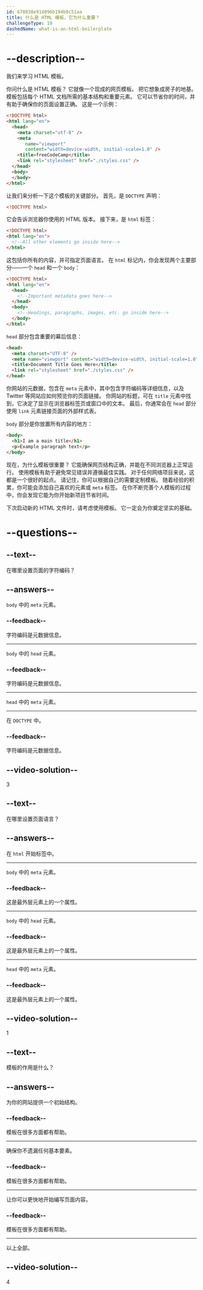 ```yaml
---
id: 670838e914096b194b0c51aa
title: 什么是 HTML 模板，它为什么重要？
challengeType: 19
dashedName: what-is-an-html-boilerplate
---
```


# --description--

我们来学习 HTML 模板。

你问什么是 HTML 模板？ 它就像一个现成的网页模板。 把它想象成房子的地基。 模板包括每个 HTML 文档所需的基本结构和重要元素。 它可以节省你的时间，并有助于确保你的页面设置正确。 这是一个示例：

```html
<!DOCTYPE html>
<html lang="en">
  <head>
    <meta charset="utf-8" />
    <meta
       name="viewport"
       content="width=device-width, initial-scale=1.0" />
    <title>freeCodeCamp</title>
    <link rel="stylesheet" href="./styles.css" />
  </head>
  <body>
  </body>
</html>
```

让我们来分析一下这个模板的关键部分。 首先，是 `DOCTYPE` 声明：

```html
<!DOCTYPE html>
```

它会告诉浏览器你使用的 HTML 版本。 接下来，是 `html` 标签：

```html
<!DOCTYPE html>
<html lang="en">
  <!--All other elements go inside here-->
</html>
```

这包括你所有的内容，并可指定页面语言。 在 `html` 标记内，你会发现两个主要部分——一个 `head` 和一个 `body`：

```html
<!DOCTYPE html>
<html lang="en">
  <head>
    <!--Important metadata goes here-->
  </head>
  <body>
    <!--Headings, paragraphs, images, etc. go inside here-->
  </body>
</html>
```

`head` 部分包含重要的幕后信息：

```html
<head>
  <meta charset="UTF-8" />
  <meta name="viewport" content="width=device-width, initial-scale=1.0" />
  <title>Document Title Goes Here</title>
  <link rel="stylesheet" href="./styles.css" />
</head>
```

你网站的元数据，包含在 `meta` 元素中，其中包含字符编码等详细信息，以及 Twitter 等网站应如何预览你的页面链接。 你网站的标题，可在 `title` 元素中找到，它决定了显示在浏览器标签页或窗口中的文本。 最后，你通常会在 `head` 部分使用 `link` 元素链接页面的外部样式表。

`body` 部分是你放置所有内容的地方：

```html
<body>
  <h1>I am a main title</h1>
  <p>Example paragraph text</p>
</body>
```

现在，为什么模板很重要？ 它能确保网页结构正确，并能在不同浏览器上正常运行。 使用模板有助于避免常见错误并遵循最佳实践。 对于任何网络项目来说，这都是一个很好的起点。 请记住，你可以根据自己的需要定制模板。 随着经验的积累，你可能会添加自己喜欢的元素或 `meta` 标签。 在你不断完善个人模板的过程中，你会发现它能为你开始新项目节省时间。

下次启动新的 HTML 文件时，请考虑使用模板。 它一定会为你奠定坚实的基础。

# --questions--

## --text--

在哪里设置页面的字符编码？

## --answers--

`body` 中的 `meta` 元素。

### --feedback--

字符编码是元数据信息。

---

`body` 中的 `head` 元素。

### --feedback--

字符编码是元数据信息。

---

`head` 中的 `meta` 元素。

---

在 `DOCTYPE` 中。

### --feedback--

字符编码是元数据信息。

## --video-solution--

3

## --text--

在哪里设置页面语言？

## --answers--

在 `html` 开始标签中。

---

`body` 中的 `meta` 元素。

### --feedback--

这是最外层元素上的一个属性。

---

`body` 中的 `head` 元素。

### --feedback--

这是最外层元素上的一个属性。

---

`head` 中的 `meta` 元素。

### --feedback--

这是最外层元素上的一个属性。

## --video-solution--

1

## --text--

模板的作用是什么？

## --answers--

为你的网站提供一个初始结构。

### --feedback--

模板在很多方面都有帮助。

---

确保你不遗漏任何基本要素。

### --feedback--

模板在很多方面都有帮助。

---

让你可以更快地开始编写页面内容。

### --feedback--

模板在很多方面都有帮助。

---

以上全部。

## --video-solution--

4
